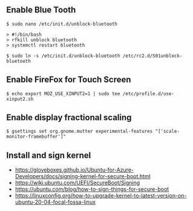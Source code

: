 ## Enable Blue Tooth
```
$ sudo nano /etc/init.d/unblock-bluetooth

> #!/bin/bash
> rfkill unblock bluetooth
> systemctl restart bluetooth

$ sudo ln -s /etc/init.d/unblock-bluetooth /etc/rc2.d/S01unblock-bluetooth
```
## Enable FireFox for Touch Screen
```
$ echo export MOZ_USE_XINPUT2=1 | sudo tee /etc/profile.d/use-xinput2.sh
```
## Enable display fractional scaling
```
$ gsettings set org.gnome.mutter experimental-features "['scale-monitor-framebuffer']"
```

## Install and sign kernel
* https://gloveboxes.github.io/Ubuntu-for-Azure-Developers/docs/signing-kernel-for-secure-boot.html
* https://wiki.ubuntu.com/UEFI/SecureBoot/Signing
* https://ubuntu.com/blog/how-to-sign-things-for-secure-boot
* https://linuxconfig.org/how-to-upgrade-kernel-to-latest-version-on-ubuntu-20-04-focal-fossa-linux
